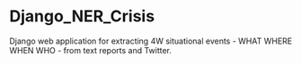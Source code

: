 # Django_NER_Crisis
Django web application for extracting 4W situational events - WHAT WHERE WHEN WHO - from text reports and Twitter.
